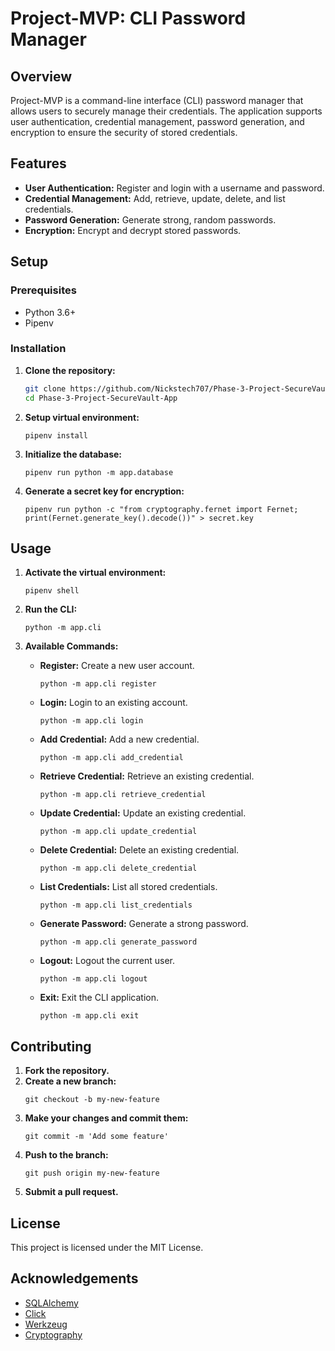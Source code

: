 # Project-MVP: CLI Password Manager

## Overview

Project-MVP is a command-line interface (CLI) password manager that allows users to securely manage their credentials. The application supports user authentication, credential management, password generation, and encryption to ensure the security of stored credentials.

## Features

- **User Authentication:** Register and login with a username and password.
- **Credential Management:** Add, retrieve, update, delete, and list credentials.
- **Password Generation:** Generate strong, random passwords.
- **Encryption:** Encrypt and decrypt stored passwords.

## Setup

### Prerequisites

- Python 3.6+
- Pipenv

### Installation

1. **Clone the repository:**

   ```bash
   git clone https://github.com/Nickstech707/Phase-3-Project-SecureVault-App
   cd Phase-3-Project-SecureVault-App
   ```

2. **Setup virtual environment:**

   ```
   pipenv install
   ```

3. **Initialize the database:**

   ```
   pipenv run python -m app.database
   ```

4. **Generate a secret key for encryption:**
   ```
   pipenv run python -c "from cryptography.fernet import Fernet; print(Fernet.generate_key().decode())" > secret.key
   ```

## Usage

1. **Activate the virtual environment:**

   ```
   pipenv shell
   ```

2. **Run the CLI:**

   ```
   python -m app.cli
   ```

3. **Available Commands:**
   - **Register:** Create a new user account.
     ```
     python -m app.cli register
     ```
   - **Login:** Login to an existing account.
     ```
     python -m app.cli login
     ```
   - **Add Credential:** Add a new credential.
     ```
     python -m app.cli add_credential
     ```
   - **Retrieve Credential:** Retrieve an existing credential.
     ```
     python -m app.cli retrieve_credential
     ```
   - **Update Credential:** Update an existing credential.
     ```
     python -m app.cli update_credential
     ```
   - **Delete Credential:** Delete an existing credential.
     ```
     python -m app.cli delete_credential
     ```
   - **List Credentials:** List all stored credentials.
     ```
     python -m app.cli list_credentials
     ```
   - **Generate Password:** Generate a strong password.
     ```
     python -m app.cli generate_password
     ```
   - **Logout:** Logout the current user.
     ```
     python -m app.cli logout
     ```
   - **Exit:** Exit the CLI application.
     ```
     python -m app.cli exit
     ```

## Contributing

1. **Fork the repository.**
2. **Create a new branch:**
   ```
   git checkout -b my-new-feature
   ```
3. **Make your changes and commit them:**
   ```
   git commit -m 'Add some feature'
   ```
4. **Push to the branch:**
   ```
   git push origin my-new-feature
   ```
5. **Submit a pull request.**

## License

This project is licensed under the MIT License.

## Acknowledgements

- [SQLAlchemy](https://www.sqlalchemy.org/)
- [Click](https://click.palletsprojects.com/)
- [Werkzeug](https://werkzeug.palletsprojects.com/)
- [Cryptography](https://cryptography.io/)
